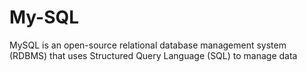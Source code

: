 # My-SQL
MySQL is an open-source relational database management system (RDBMS) that uses Structured Query Language (SQL) to manage data
